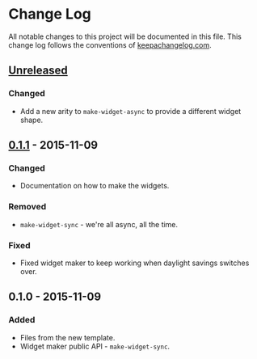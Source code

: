 # Change Log
All notable changes to this project will be documented in this file. This change log follows the conventions of [keepachangelog.com](http://keepachangelog.com/).

## [Unreleased][unreleased]
### Changed
- Add a new arity to `make-widget-async` to provide a different widget shape.

## [0.1.1] - 2015-11-09
### Changed
- Documentation on how to make the widgets.

### Removed
- `make-widget-sync` - we're all async, all the time.

### Fixed
- Fixed widget maker to keep working when daylight savings switches over.

## 0.1.0 - 2015-11-09
### Added
- Files from the new template.
- Widget maker public API - `make-widget-sync`.

[unreleased]: https://github.com/your-name/pdp/compare/0.1.1...HEAD
[0.1.1]: https://github.com/your-name/pdp/compare/0.1.0...0.1.1
